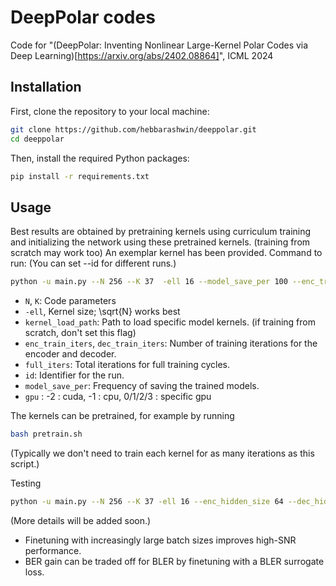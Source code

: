 # DeepPolar codes
Code for "(DeepPolar: Inventing Nonlinear Large-Kernel Polar Codes via Deep Learning)[https://arxiv.org/abs/2402.08864]", ICML 2024 

## Installation

First, clone the repository to your local machine:

```bash
git clone https://github.com/hebbarashwin/deeppolar.git
cd deeppolar
```

Then, install the required Python packages:

```bash
pip install -r requirements.txt
```

## Usage

Best results are obtained by pretraining kernels using curriculum training and initializing the network using these pretrained kernels. (training from scratch may work too)
An exemplar kernel has been provided. Command to run:
(You can set --id for different runs.)

```bash
python -u main.py --N 256 --K 37  -ell 16 --model_save_per 100 --enc_train_iters 20 --dec_train_iters 200 --full_iters 2000 --enc_train_snr 0 --dec_train_snr -2 --enc_hidden_size 64 --dec_hidden_size 128 --enc_lr 0.0001 --dec_lr 0.0001  --weight_decay 0 --test_snr_start -5 --test_snr_end -1 --snr_points 5 --batch_size 20000 --id run1 --kernel_load_path Polar_Results/curriculum/final_kernels/16_normal_polar_eh64_dh128_selu --gpu -2
```

- `N`, `K`: Code parameters
- `-ell`, Kernel size; \sqrt{N} works best
- `kernel_load_path`: Path to load specific model kernels. (if training from scratch, don't set this flag)
- `enc_train_iters`, `dec_train_iters`: Number of training iterations for the encoder and decoder.
- `full_iters`: Total iterations for full training cycles.
- `id`: Identifier for the run.
- `model_save_per`: Frequency of saving the trained models.
- `gpu` : -2 : cuda, -1 : cpu, 0/1/2/3 : specific gpu


The kernels can be pretrained, for example by running 
```bash
bash pretrain.sh
```
(Typically we don't need to train each kernel for as many iterations as this script.)

Testing

```bash
python -u main.py --N 256 --K 37 -ell 16 --enc_hidden_size 64 --dec_hidden_size 128 --test_snr_start -5 --test_snr_end -1 --snr_points 5 --test_batch_size 10000 --id run1 --weight_decay 0. --num_errors 100 --test
```

(More details will be added soon.)
- Finetuning with increasingly large batch sizes improves high-SNR performance.
- BER gain can be traded off for BLER by finetuning with a BLER surrogate loss.